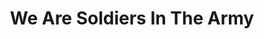 ---
layout: songs
title: We Are Soldiers In The Army
event: Montgomery Bus Boycott
category:
artist: James Cleveland
composer:
record_company:
released: 1965
video: https://www.youtube.com/embed/bnudHcR_34M
description: Lorem ipsum dolor sit amet, consectetur adipiscing elit, sed do eiusmod tempor incididunt ut labore et dolore magna aliqua. Semper quis lectus nulla at volutpat diam ut venenatis tellusLorem ipsum dolor sit amet, consectetur adipiscing elit, sed do eiusmod tempor incididunt ut labore et dolore magna aliqua. Semper quis lectus nulla at volutpat diam ut venenatis tellus
lyrics: |
    We are soldiers in the army
    We've got to fight although we have to cry,
    We've got to hold up the blood-stained banner,
    We've got to hold it up until we die.
    We are soldiers (we are soldiers)
    In the army (in the army)
    We've got to fight (We've got to fight although we have to cry)
    We've got a cross (We've got to hold up the blood stained banner)
    We've got to hold it up (We've got to hold it up until we die)
    I
    My mother was a soldier
    She had her hands on the gospel plow
    But one day she got old
    She couldn't fight any more
    She said I'll stand here and fight on anyhow. Oh,
---